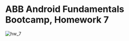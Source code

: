 <h1>ABB Android Fundamentals Bootcamp, Homework 7</h1>

![hw_7](https://user-images.githubusercontent.com/73391896/206916484-f0b5eaed-b1f9-45c8-ad19-4e2f458bac52.png)
